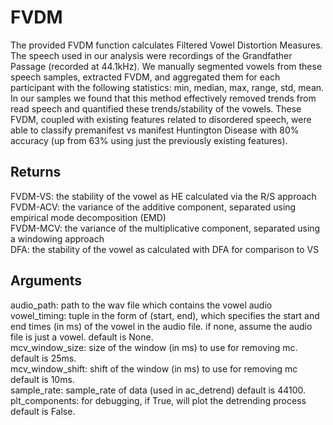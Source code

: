 # FVDM

The provided FVDM function calculates Filtered Vowel Distortion Measures. 
The speech used in our analysis were recordings of the Grandfather Passage (recorded at 44.1kHz). We manually segmented vowels from these speech samples, extracted FVDM, and aggregated them for each participant with the following statistics: min, median, max, range, std, mean. In our samples we found that this method effectively removed trends from read speech and quantified these trends/stability of the vowels. These FVDM, coupled with existing features related to disordered speech, were able to classify premanifest vs manifest Huntington Disease with 80% accuracy (up from 63% using just the previously existing features).   

## Returns
  FVDM-VS: the stability of the vowel as HE 
          calculated via the R/S approach
  FVDM-ACV: the variance of the additive component, 
          separated using empirical mode decomposition (EMD)  
  FVDM-MCV: the variance of the multiplicative component, 
          separated using a windowing approach  
  DFA: the stability of the vowel as calculated with DFA for comparison to VS
## Arguments
  audio_path: path to the wav file which contains the vowel audio  
  vowel_timing: tuple in the form of (start, end), which specifies
            the start and end times (in ms) of the vowel in the audio file. 
            if none, assume the audio file is just a vowel. 
            default is None.  
  mcv_window_size: size of the window (in ms) to use for removing mc.
            default is 25ms.  
  mcv_window_shift: shift of the window (in ms) to use for removing mc 
            default is 10ms.  
  sample_rate: sample_rate of data (used in ac_detrend)
            default is 44100.  
  plt_components: for debugging, if True, will plot the detrending process
            default is False.  
